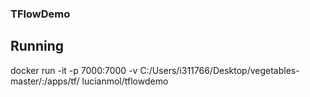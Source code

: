 ### TFlowDemo

## Running
docker run -it -p 7000:7000 -v C:/Users/i311766/Desktop/vegetables-master/:/apps/tf/ lucianmol/tflowdemo
